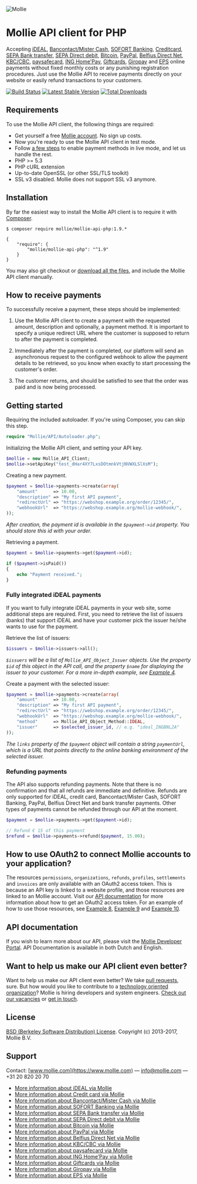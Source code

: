 ![Mollie](https://www.mollie.nl/files/Mollie-Logo-Style-Small.png) 

# Mollie API client for PHP #

Accepting [iDEAL](https://www.mollie.com/en/payments/ideal/), [Bancontact/Mister Cash](https://www.mollie.com/en/payments/bancontact/), [SOFORT Banking](https://www.mollie.com/en/payments/sofort/), [Creditcard](https://www.mollie.com/en/payments/credit-card/), [SEPA Bank transfer](https://www.mollie.com/en/payments/bank-transfer/), [SEPA Direct debit](https://www.mollie.com/en/payments/direct-debit/), [Bitcoin](https://www.mollie.com/en/payments/bitcoin/), [PayPal](https://www.mollie.com/en/payments/paypal/), [Belfius Direct Net](https://www.mollie.com/en/payments/belfius/), [KBC/CBC](https://www.mollie.com/en/payments/kbc-cbc/), [paysafecard](https://www.mollie.com/en/payments/paysafecard/), [ING Home'Pay](https://www.mollie.com/en/payments/ing-homepay/), [Giftcards](https://www.mollie.com/en/payments/gift-cards/), [Giropay](https://www.mollie.com/en/payments/giropay/) and [EPS](https://www.mollie.com/en/payments/eps/) online payments without fixed monthly costs or any punishing registration procedures. Just use the Mollie API to receive payments directly on your website or easily refund transactions to your customers.

[![Build Status](https://travis-ci.org/mollie/mollie-api-php.png)](https://travis-ci.org/mollie/mollie-api-php)
[![Latest Stable Version](https://poser.pugx.org/mollie/mollie-api-php/v/stable)](https://packagist.org/packages/mollie/mollie-api-php)
[![Total Downloads](https://poser.pugx.org/mollie/mollie-api-php/downloads)](https://packagist.org/packages/mollie/mollie-api-php)

## Requirements ##
To use the Mollie API client, the following things are required:

+ Get yourself a free [Mollie account](https://www.mollie.com/signup). No sign up costs.
+ Now you're ready to use the Mollie API client in test mode.
+ Follow [a few steps](https://www.mollie.com/dashboard/?modal=onboarding) to enable payment methods in live mode, and let us handle the rest.
+ PHP >= 5.3
+ PHP cURL extension
+ Up-to-date OpenSSL (or other SSL/TLS toolkit)
+ SSL v3 disabled. Mollie does not support SSL v3 anymore.

## Installation ##

By far the easiest way to install the Mollie API client is to require it with [Composer](http://getcomposer.org/doc/00-intro.md).

    $ composer require mollie/mollie-api-php:1.9.*

    {
        "require": {
            "mollie/mollie-api-php": "^1.9"
        }
    }

You may also git checkout or [download all the files](https://github.com/mollie/mollie-api-php/archive/master.zip), and include the Mollie API client manually.

## How to receive payments ##

To successfully receive a payment, these steps should be implemented:

1. Use the Mollie API client to create a payment with the requested amount, description and optionally, a payment method. It is important to specify a unique redirect URL where the customer is supposed to return to after the payment is completed.

2. Immediately after the payment is completed, our platform will send an asynchronous request to the configured webhook to allow the payment details to be retrieved, so you know when exactly to start processing the customer's order.

3. The customer returns, and should be satisfied to see that the order was paid and is now being processed.

## Getting started ##

Requiring the included autoloader. If you're using Composer, you can skip this step.

```php
require "Mollie/API/Autoloader.php";
```

Initializing the Mollie API client, and setting your API key.

```php
$mollie = new Mollie_API_Client;
$mollie->setApiKey("test_dHar4XY7LxsDOtmnkVtjNVWXLSlXsM");
``` 

Creating a new payment.

```php
$payment = $mollie->payments->create(array(
    "amount"      => 10.00,
    "description" => "My first API payment",
    "redirectUrl" => "https://webshop.example.org/order/12345/",
    "webhookUrl"  => "https://webshop.example.org/mollie-webhook/",
));
```

_After creation, the payment id is available in the `$payment->id` property. You should store this id with your order._

Retrieving a payment.

```php
$payment = $mollie->payments->get($payment->id);

if ($payment->isPaid())
{
    echo "Payment received.";
}
```

### Fully integrated iDEAL payments ###

If you want to fully integrate iDEAL payments in your web site, some additional steps are required. First, you need to
retrieve the list of issuers (banks) that support iDEAL and have your customer pick the issuer he/she wants to use for
the payment.

Retrieve the list of issuers:

```php
$issuers = $mollie->issuers->all();
```

_`$issuers` will be a list of `Mollie_API_Object_Issuer` objects. Use the property `$id` of this object in the
 API call, and the property `$name` for displaying the issuer to your customer. For a more in-depth example, see [Example 4](https://github.com/mollie/mollie-api-php/blob/master/examples/04-ideal-payment.php)._

Create a payment with the selected issuer:

```php
$payment = $mollie->payments->create(array(
    "amount"      => 10.00,
    "description" => "My first API payment",
    "redirectUrl" => "https://webshop.example.org/order/12345/",
    "webhookUrl"  => "https://webshop.example.org/mollie-webhook/",
    "method"      => Mollie_API_Object_Method::IDEAL,
    "issuer"      => $selected_issuer_id, // e.g. "ideal_INGBNL2A"
));
```

_The `links` property of the `$payment` object will contain a string `paymentUrl`, which is a URL that points directly to the online banking environment of the selected issuer._

### Refunding payments ###

The API also supports refunding payments. Note that there is no confirmation and that all refunds are immediate and
definitive. Refunds are only supported for iDEAL, credit card, Bancontact/Mister Cash, SOFORT Banking, PayPal, Belfius Direct Net and bank transfer payments. Other types of payments cannot
be refunded through our API at the moment.

```php
$payment = $mollie->payments->get($payment->id);

// Refund € 15 of this payment
$refund = $mollie->payments->refund($payment, 15.00);
```

## How to use OAuth2 to connect Mollie accounts to your application? ##

The resources `permissions`, `organizations`, `refunds`, `profiles`, `settlements` and `invoices` are only available with an OAuth2 access token. This is because an API key is linked to a website profile, and those resources are linked to an Mollie account. Visit our [API documentation](https://docs.mollie.com/oauth/overview) for more information about how to get an OAuth2 access token. For an example of how to use those resources, see [Example 8](https://github.com/mollie/mollie-api-php/blob/master/examples/08-oauth-list-profiles.php), [Example 9](https://github.com/mollie/mollie-api-php/blob/master/examples/09-oauth-list-settlements.php) and [Example 10](https://github.com/mollie/mollie-api-php/blob/master/examples/10-oauth-new-payment.php).

## API documentation ##
If you wish to learn more about our API, please visit the [Mollie Developer Portal](https://www.mollie.com/en/developers/). API Documentation is available in both Dutch and English.

## Want to help us make our API client even better? ##

Want to help us make our API client even better? We take [pull requests](https://github.com/mollie/mollie-api-php/pulls?utf8=%E2%9C%93&q=is%3Apr), sure. But how would you like to contribute to a [technology oriented organization](https://www.mollie.com/nl/blog/post/werken-bij-mollie-als-developer/)? Mollie is hiring developers and system engineers. [Check out our vacancies](https://jobs.mollie.com/) or [get in touch](mailto:personeel@mollie.com).

## License ##
[BSD (Berkeley Software Distribution) License](https://opensource.org/licenses/bsd-license.php).
Copyright (c) 2013-2017, Mollie B.V.

## Support ##
Contact: [www.mollie.com](https://www.mollie.com) — info@mollie.com — +31 20 820 20 70

+ [More information about iDEAL via Mollie](https://www.mollie.com/en/payments/ideal/)
+ [More information about Credit card via Mollie](https://www.mollie.com/en/payments/credit-card/)
+ [More information about Bancontact/Mister Cash via Mollie](https://www.mollie.com/en/payments/bancontact/)
+ [More information about SOFORT Banking via Mollie](https://www.mollie.com/en/payments/sofort/)
+ [More information about SEPA Bank transfer via Mollie](https://www.mollie.com/en/payments/bank-transfer/)
+ [More information about SEPA Direct debit via Mollie](https://www.mollie.com/en/payments/direct-debit/)
+ [More information about Bitcoin via Mollie](https://www.mollie.com/en/payments/bitcoin/)
+ [More information about PayPal via Mollie](https://www.mollie.com/en/payments/paypal/)
+ [More information about Belfius Direct Net via Mollie](https://www.mollie.com/en/payments/belfius/)
+ [More information about KBC/CBC via Mollie](https://www.mollie.com/en/payments/kbc-cbc/)
+ [More information about paysafecard via Mollie](https://www.mollie.com/en/payments/paysafecard/)
+ [More information about ING Home’Pay via Mollie](https://www.mollie.com/en/payments/ing-homepay/)
+ [More information about Giftcards via Mollie](https://www.mollie.com/en/payments/gift-cards/)
+ [More information about Giropay via Mollie](https://www.mollie.com/en/payments/giropay/)
+ [More information about EPS via Mollie](https://www.mollie.com/en/payments/eps/)
